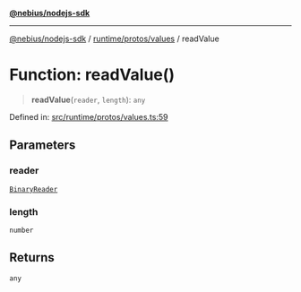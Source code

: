 [**@nebius/nodejs-sdk**](../../../../README.md)

***

[@nebius/nodejs-sdk](../../../../README.md) / [runtime/protos/values](../README.md) / readValue

# Function: readValue()

> **readValue**(`reader`, `length`): `any`

Defined in: [src/runtime/protos/values.ts:59](https://github.com/nebius/nodejs-sdk/blob/a37d220b2851e3bf0d396cb03828d544f584df45/src/runtime/protos/values.ts#L59)

## Parameters

### reader

[`BinaryReader`](../../core/classes/BinaryReader.md)

### length

`number`

## Returns

`any`
